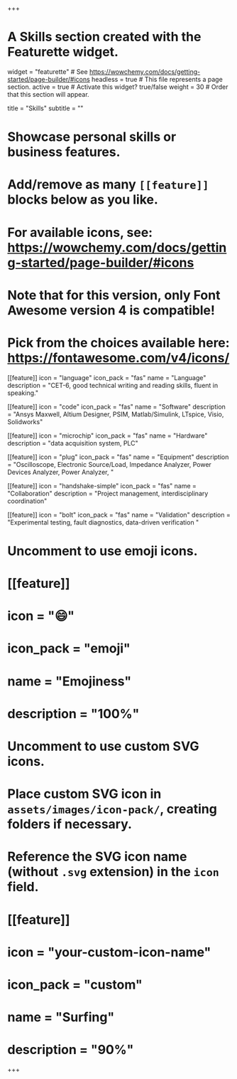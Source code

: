 +++
# A Skills section created with the Featurette widget.
widget = "featurette"  # See https://wowchemy.com/docs/getting-started/page-builder/#icons
headless = true  # This file represents a page section.
active = true  # Activate this widget? true/false
weight = 30  # Order that this section will appear.

title = "Skills"
subtitle = ""

# Showcase personal skills or business features.
# 
# Add/remove as many `[[feature]]` blocks below as you like.
# 
# For available icons, see: https://wowchemy.com/docs/getting-started/page-builder/#icons
# Note that for this version, only Font Awesome version 4 is compatible!
# Pick from the choices available here: https://fontawesome.com/v4/icons/

[[feature]]
  icon = "language"
  icon_pack = "fas"
  name = "Language"
  description = "CET-6, good technical writing and reading skills, fluent in speaking."
  
[[feature]]
  icon = "code"
  icon_pack = "fas"
  name = "Software"
  description = "Ansys Maxwell, Altium Designer, PSIM, Matlab/Simulink, LTspice, Visio, Solidworks"  

[[feature]]
  icon = "microchip"
  icon_pack = "fas"
  name = "Hardware"
  description = "data acquisition system, PLC"  

[[feature]]
  icon = "plug"
  icon_pack = "fas"
  name = "Equipment"
  description = "Oscilloscope, Electronic Source/Load, Impedance Analyzer, Power Devices Analyzer, Power Analyzer, "

[[feature]]
  icon = "handshake-simple"
  icon_pack = "fas"
  name = "Collaboration"
  description = "Project management, interdisciplinary coordination"  

[[feature]]
  icon = "bolt"
  icon_pack = "fas"
  name = "Validation"
  description = "Experimental testing, fault diagnostics, data-driven verification "  

# Uncomment to use emoji icons.
# [[feature]]
#  icon = ":smile:"
#  icon_pack = "emoji"
#  name = "Emojiness"
#  description = "100%"  

# Uncomment to use custom SVG icons.
# Place custom SVG icon in `assets/images/icon-pack/`, creating folders if necessary.
# Reference the SVG icon name (without `.svg` extension) in the `icon` field.
# [[feature]]
#  icon = "your-custom-icon-name"
#  icon_pack = "custom"
#  name = "Surfing"
#  description = "90%"

+++

